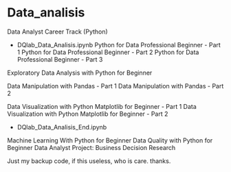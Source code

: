 # Data_analisis

Data Analyst Career Track (Python)

- DQlab_Data_Analisis.ipynb
Python for Data Professional Beginner - Part 1
Python for Data Professional Beginner - Part 2
Python for Data Professional Beginner - Part 3

Exploratory Data Analysis with Python for Beginner

Data Manipulation with Pandas - Part 1
Data Manipulation with Pandas - Part 2

Data Visualization with Python Matplotlib for Beginner - Part 1
Data Visualization with Python Matplotlib for Beginner - Part 2

- DQlab_Data_Analisis_End.ipynb

Machine Learning With Python for Beginner
Data Quality with Python for Beginner
Data Analyst Project: Business Decision Research

Just my backup code, if this useless, who is care. thanks.
